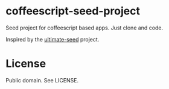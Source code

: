 coffeescript-seed-project
=========================

Seed project for coffeescript based apps. Just clone and code.

Inspired by the [ultimate-seed](https://github.com/pilwon/ultimate-seed) project.

License
=======

Public domain. See LICENSE.
